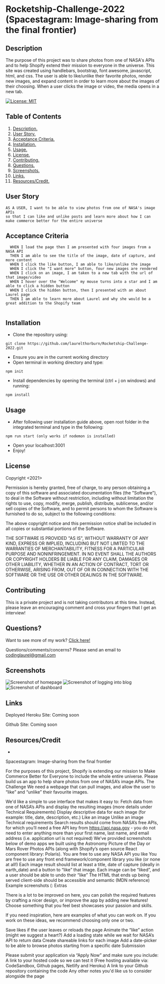 # Rocketship-Challenge-2022 (Spacestagram: Image-sharing from the final frontier)

<a name="descsection"></a>
## Description

The purpose of this project was to share photos from one of NASA's APIs and to help Shopify extend their mission to everyone in the universe.   This site was created using handlebars, bootstrap, font awesome, javascript, html, and css.  The user is able to like/unlike their favorite photos, render new images, and expand content in order to learn more about the images of their choosing.  When a user clicks the image or video, the media opens in a new tab. 

[![License: MIT](https://img.shields.io/badge/License-MIT-yellow.svg)](https://opensource.org/licenses/MIT)

## Table of Contents
1. [ Description. ](#descsection)
2. [ User Story. ](#usersection)
3. [ Acceptance Criteria. ](#acceptancesection)
4. [ Installation. ](#installsection)
5. [ Usage. ](#usagesection)
6. [ License. ](#licensesection)
7. [ Contributing. ](#contribsection)
8. [ Questions. ](#questionssection)
9. [ Screenshots. ](#picsection)
10. [ Links. ](#linksection)
11. [ Resources/Credit. ](#creditsection)

<a name="usersection"></a>
## User Story
```
AS A USER, I want to be able to view photos from one of NASA's image APIs
so that I can like and unlike posts and learn more about how I can make commerce better for the entire universe
```

<a name="acceptancesection"></a>
## Acceptance Criteria
```
  WHEN I load the page then I am presented with four images from a NASA API
  THEN I am able to see the title of the image, date of capture, and more content
  WHEN I click the like button, I am able to like/unlike the image
  WHEN I click the "I want more" button, four new images are rendered
  WHEN I click on an image, I am taken to a new tab with the url of that image/video
  WHEN I hover over the "Welcome" my mouse turns into a star and I am able to click a hidden button
  WHEN I click the hidden button, then I presented with an about Laurel page
  THEN I am able to learn more about Laurel and why she would be a great addition to the Shopify team
  
```

<a name="installsection"></a>
## Installation
* Clone the repository using:
```
git clone https://github.com/laurelthorburn/Rocketship-Challenge-2022.git
```
* Ensure you are in the current working directory
* Open terminal in working directory and type:
```
npm init
```
* Install dependencies by opening the terminal (ctrl + j on windows) and running:
```
npm install
```

<a name="usagesection"></a>
## Usage
*  After following user installation guide above, open root folder in the integrated terminal and type in the following:
```
npm run start (only works if nodemon is installed)
```
* Open your localhost:3001 
* Enjoy!

<a name="licensesection"></a>
## License
Copyright <2021>

Permission is hereby granted, free of charge, to any person obtaining a copy of this software and associated documentation files (the "Software"), to deal in the Software without restriction, including without limitation the rights to use, copy, modify, merge, publish, distribute, sublicense, and/or sell copies of the Software, and to permit persons to whom the Software is furnished to do so, subject to the following conditions:

The above copyright notice and this permission notice shall be included in all copies or substantial portions of the Software.

THE SOFTWARE IS PROVIDED "AS IS", WITHOUT WARRANTY OF ANY KIND, EXPRESS OR IMPLIED, INCLUDING BUT NOT LIMITED TO THE WARRANTIES OF MERCHANTABILITY, FITNESS FOR A PARTICULAR PURPOSE AND NONINFRINGEMENT. IN NO EVENT SHALL THE AUTHORS OR COPYRIGHT HOLDERS BE LIABLE FOR ANY CLAIM, DAMAGES OR OTHER LIABILITY, WHETHER IN AN ACTION OF CONTRACT, TORT OR OTHERWISE, ARISING FROM, OUT OF OR IN CONNECTION WITH THE SOFTWARE OR THE USE OR OTHER DEALINGS IN THE SOFTWARE.

  <a name="contribsection"></a>
## Contributing
  
This is a private project and is not taking contributors at this time.  Instead, please leave an encouraging comment and cross your fingers that I get an interview!

  <a name="questionssection"></a>
## Questions?
  Want to see more of my work? [Click here!](https://github.com/laurelthorburn)

  Questions/comments/concerns? Please send an email to codinglaurel@gmail.com

  <a name="picsection"></a>
  ## Screenshots
  ![Screenshot of homepage](./public/media/screenshot2.png)
  ![Screenshot of logging into blog](./public/media/screenshot1.png)
  ![Screenshot of dashboard](./public/media/screenshot3.png)

  <a name="linksection"></a>
  ## Links
  
  Deployed Heroku Site: Coming soon

  Github Site: Coming soon

  <a name="creditsection"></a>
## Resources/Credit
* 


Spacestagram: Image-sharing from the final frontier

For the purposes of this project, Shopify is extending our mission to Make Commerce Better for Everyone to include the whole entire universe. Please build us an app to help share photos from one of NASA’s image APIs.
The Challenge
We need a webpage that can pull images, and allow the user to “like” and “unlike” their favourite images.

We'd like a simple to use interface that makes it easy to:
Fetch data from one of NASA’s APIs and display the resulting images (more details under Technical Requirements)
Display descriptive data for each image (for example: title, date, description, etc.)
Like an image
Unlike an image
Technical requirements
Search results should come from NASA’s free APIs, for which you’ll need a free API key from https://api.nasa.gov - 
you do not need to enter anything more than your first name, last name, and email address (i.e. application url is not required)
We’ve provided screenshots below of demo apps we built using the Astronomy Picture of the Day or Mars Rover Photos APIs (along with Shopify’s open source React component library: Polaris). 
You are free to use any NASA API you like
You are free to use any front end framework/component library you like (or none at all!)
Each image result should list at least a title, date of capture (ideally in earth_date) and a button to “like” that image.
Each image can be “liked”, and a user should be able to undo their “like”
The HTML that ends up being served client-side should be accessible and semantic (MDN reference)
Example screenshots (:
Extras

There is a lot to be improved on here, you can polish the required features by crafting a nicer design, or improve the app by adding new features! Choose something that you feel best showcases your passion and skills.

If you need inspiration, here are examples of what you can work on. If you work on these ideas, we recommend choosing only one or two.


Save likes if the user leaves or reloads the page
Animate the “like” action (might we suggest a heart?)
Add a loading state while we wait for NASA’s API to return data
Create shareable links for each image
Add a date-picker to be able to browse photos starting from a specific date
Submission

Please submit your application via “Apply Now” and make sure you include:
 A link to your hosted code so we can test it (Free hosting available via: CodeSandbox, Github pages, Netlify and Heroku)
 A link to your Github repository containing the code
 Any other notes you'd like us to consider alongside the page
